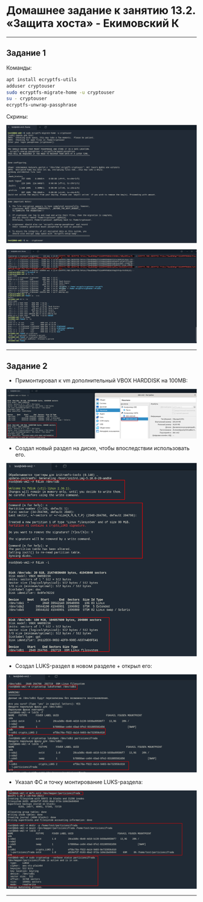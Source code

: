 # Домашнее задание к занятию 13.2. «Защита хоста» - Екимовский К

---

## Задание 1

Команды:

```bash
apt install ecryptfs-utils
adduser cryptouser
sudo ecryptfs-migrate-home -u cryptouser
su - cryptouser
ecryptfs-unwrap-passphrase
```

Скрины:

![alt text](https://github.com/konstantinekimovskii/sdb-11-homework/blob/main/13.2/img/2023-01-04_12-51.png)

![alt text](https://github.com/konstantinekimovskii/sdb-11-homework/blob/main/13.2/img/2023-01-04_12-52.png)

---

## Задание 2

* Примонтировал к vm дополнительный VBOX HARDDISK на 100MB:

![alt text](https://github.com/konstantinekimovskii/sdb-11-homework/blob/main/13.2/img/1.png)

* Создал новый раздел на диске, чтобы впоследствии использовать его.

![alt text](https://github.com/konstantinekimovskii/sdb-11-homework/blob/main/13.2/img/2.png)

* Создал LUKS-раздел в новом разделе + открыл его:

![alt text](https://github.com/konstantinekimovskii/sdb-11-homework/blob/main/13.2/img/3.png)

* Указал ФС и точку монтирование LUKS-раздела:

![alt text](https://github.com/konstantinekimovskii/sdb-11-homework/blob/main/13.2/img/4.png)

---
